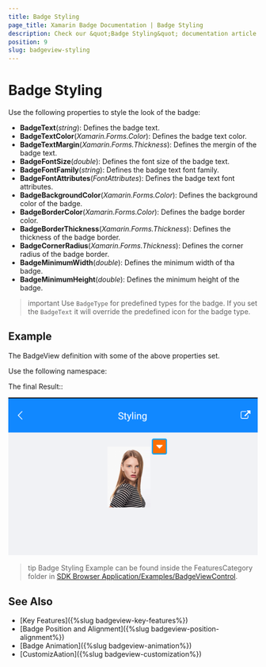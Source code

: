 ```yaml
---
title: Badge Styling
page_title: Xamarin Badge Documentation | Badge Styling
description: Check our &quot;Badge Styling&quot; documentation article for Telerik BadgeView for Xamarin control.
position: 9
slug: badgeview-styling
---
```


# Badge Styling

Use the following properties to style the look of the badge:

* **BadgeText**(*string*): Defines the badge text.
* **BadgeTextColor**(*Xamarin.Forms.Color*): Defines the badge text color.
* **BadgeTextMargin**(*Xamarin.Forms.Thickness*): Defines the mergin of the badge text.
* **BadgeFontSize**(*double*): Defines the font size of the badge text.
* **BadgeFontFamily**(*string*): Defines the badge text font family.
* **BadgeFontAttributes**(*FontAttributes*): Defines the badge text font attributes.
* **BadgeBackgroundColor**(*Xamarin.Forms.Color*): Defines the background color of the badge.
* **BadgeBorderColor**(*Xamarin.Forms.Color*): Defines the badge border color. 
* **BadgeBorderThickness**(*Xamarin.Forms.Thickness*): Defines the thickness of the badge border.
* **BadgeCornerRadius**(*Xamarin.Forms.Thickness*): Defines the corner radius of the badge border.
* **BadgeMinimumWidth**(*double*): Defines the minimum width of tha badge.
* **BadgeMinimumHeight**(*double*): Defines the minimum height of the badge.

>important Use `BadgeType` for predefined types for the badge. If you set the `BadgeText` it will override the predefined icon for the badge type.

## Example

The BadgeView definition with some of the above properties set.

<snippet id='badgeview-styling'/>

Use the following namespace:

<snippet id='xmlns-telerikprimitives'/>

The final Result::

![Badge Styling](images/badgeview-badge-styling.png)

>tip Badge Styling Example can be found inside the FeaturesCategory folder in [SDK Browser Application/Examples/BadgeViewControl](https://github.com/telerik/xamarin-forms-sdk/tree/master/XamarinSDK/SDKBrowser/SDKBrowser/Examples/BadgeViewControl/FeaturesCategory/StylingExample).

## See Also

- [Key Features]({%slug badgeview-key-features%})
- [Badge Position and Alignment]({%slug badgeview-position-alignment%})
- [Badge Animation]({%slug badgeview-animation%})
- [CustomizAation]({%slug badgeview-customization%})